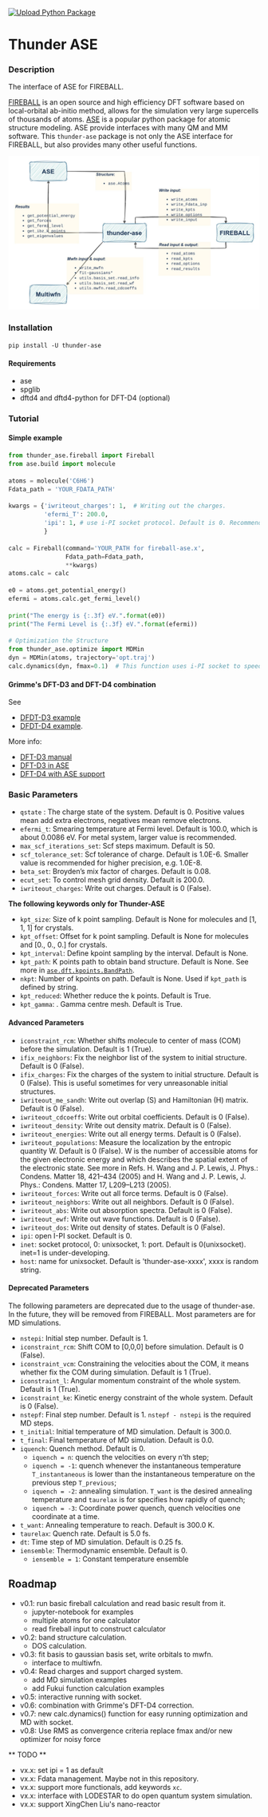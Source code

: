 [![Upload Python Package](https://github.com/thunder-dft/thunder-ase/actions/workflows/python-publish.yml/badge.svg)](https://github.com/thunder-dft/thunder-ase/actions/workflows/python-publish.yml)

# Thunder ASE

### Description
The interface of ASE for FIREBALL.

[FIREBALL](https://fireball-dft.org) is an open source and high efficiency DFT software based on local-orbital ab-initio method, allows for the simulation very large supercells of thousands of atoms. [ASE](https://wiki.fysik.dtu.dk/ase/index.html) is a popular python package for atomic structure modeling. ASE provide interfaces with many QM and MM software. This `thunder-ase` package is not only the ASE interface for FIREBALL, but also provides many other useful functions. 

![thunder-ase-framework](./Docs/img/thunder-ase-framework.jpeg)

### Installation

`pip install -U thunder-ase`

#### Requirements

* ase
* spglib
* dftd4 and dftd4-python for DFT-D4 (optional)

### Tutorial

#### Simple example

```Python
from thunder_ase.fireball import Fireball
from ase.build import molecule

atoms = molecule('C6H6')
Fdata_path = 'YOUR_FDATA_PATH'

kwargs = {'iwriteout_charges': 1,  # Writing out the charges.
          'efermi_T': 200.0,
          'ipi': 1, # use i-PI socket protocol. Default is 0. Recommended for optimization and MD.
          }

calc = Fireball(command='YOUR_PATH for fireball-ase.x', 
                Fdata_path=Fdata_path,
                **kwargs)
atoms.calc = calc

e0 = atoms.get_potential_energy()
efermi = atoms.calc.get_fermi_level()

print("The energy is {:.3f} eV.".format(e0))
print("The Fermi Level is {:.3f} eV.".format(efermi))

# Optimization the Structure
from thunder_ase.optimize import MDMin
dyn = MDMin(atoms, trajectory='opt.traj')
calc.dynamics(dyn, fmax=0.1)  # This function uses i-PI socket to speed up the calculation. The original ASE way still works, but without socket supported.
```

#### Grimme's DFT-D3 and DFT-D4 combination

See 
* [DFDT-D3 example](examples/6_Benzene_DFT-D3/Benzene_DFT-D3.ipynb)  
* [DFDT-D4 example](examples/6_Benzene_DFT-D4/Benzene_DFT-D4.ipynb).

More info: 
* [DFT-D3 manual](https://www.chemiebn.uni-bonn.de/pctc/mulliken-center/software/dft-d3/get-the-current-version-of-dft-d3)
* [DFT-D3 in ASE](https://wiki.fysik.dtu.dk/ase/ase/calculators/dftd3.html)
* [DFT-D4 with ASE support](https://dftd4.readthedocs.io/en/latest/reference/ase.html)


### Basic Parameters

* `qstate` : The charge state of the system. Default is 0. Positive values mean add extra electrons, negatives mean remove electrons.
* `efermi_t`: Smearing temperature at Fermi level. Default is 100.0, which is about 0.0086 eV. For metal system, larger value is recommended.
* `max_scf_iterations_set`: Scf steps maximum. Default is 50.
* `scf_tolerance_set`: Scf tolerance of charge. Default is 1.0E-6. Smaller value is recommended for higher precision, e.g. 1.0E-8.
* `beta_set`: Broyden’s mix factor of charges. Default is 0.08.
* `ecut_set`: To control mesh grid density. Default is 200.0.
* `iwriteout_charges`: Write out charges. Default is  0 (False).

**The following keywords only for Thunder-ASE**

* `kpt_size`: Size of k point sampling. Default is None for molecules and [1, 1, 1] for crystals.
* `kpt_offset`: Offset for k point sampling. Default is None for molecules and [0., 0., 0.] for crystals.
* `kpt_interval`: Define kpoint sampling by the interval. Default is None.
* `kpt_path`: K points path to obtain band structure. Default is None. See more in [`ase.dft.kpoints.BandPath`](https://wiki.fysik.dtu.dk/ase/ase/dft/kpoints.html#band-path).
* `nkpt`: Number of kpoints on path. Default is None. Used if `kpt_path` is defined by string.
* `kpt_reduced`: Whether reduce the k points. Default is True.
* `kpt_gamma`: . Gamma centre mesh. Default is True.

#### Advanced Parameters

* `iconstraint_rcm`: Whether shifts molecule to center of mass (COM) before the simulation. Default is 1 (True).
* `ifix_neighbors`: Fix the neighbor list of the system to initial structure. Default is  0 (False).
* `ifix_charges`: Fix the charges of the system to initial structure. Default is  0 (False). This is useful sometimes for very unreasonable initial structures.
* `iwriteout_me_sandh`: Write out overlap (S) and Hamiltonian (H) matrix. Default is 0 (False).
* `iwriteout_cdcoeffs`: Write out orbital coefficients. Default is 0 (False).
* `iwriteout_density`: Write out density matrix. Default is  0 (False).
* `iwriteout_energies`: Write out all energy terms. Default is  0 (False).
* `iwriteout_populations`: Measure the localization by the entropic quantity W. Default is  0 (False). W is the number of accessible atoms for the given electronic energy and which describes the spatial extent of the electronic state. See more in Refs. H. Wang and J. P. Lewis, J. Phys.: Condens. Matter 18, 421–434 (2005) and  H. Wang and J. P. Lewis, J. Phys.: Condens. Matter 17, L209–L213 (2005).
* `iwriteout_forces`: Write out all force terms. Default is  0 (False).
* `iwriteout_neighbors`: Write out all neighbors. Default is  0 (False).
* `iwriteout_abs`: Write out absorption spectra. Default is  0 (False).
* `iwriteout_ewf`: Write out wave functions. Default is  0 (False).
* `iwriteout_dos`: Write out  density of states. Default is  0 (False).
* `ipi`: open I-PI socket. Default is 0.
* `inet`: socket protocol, 0: unixsocket, 1: port. Default is 0(unixsocket). inet=1 is under-developing. 
* `host`: name for unixsocket. Default is 'thunder-ase-xxxx', xxxx is random string.



#### Deprecated Parameters

The following parameters are deprecated due to the usage of thunder-ase. In the future, they will be removed from FIREBALL. Most parameters are for MD simulations.

* `nstepi`: Initial step number. Default is 1.
* `iconstraint_rcm`: Shift COM to [0,0,0] before simulation. Default is 0 (False).
* `iconstraint_vcm`: Constraining the velocities about the COM, it means whether fix  the COM during simulation. Default is 1 (True).
* `iconstraint_l`: Angular momentum constraint of the whole system. Default is  1 (True).
* `iconstraint_ke`: Kinetic energy constraint of the whole system. Default is  0 (False).
* `nstepf`: Final step number. Default is 1. `nstepf - nstepi` is the required MD steps.
* `t_initial`: Initial temperature of MD simulation. Default is 300.0. 
* `t_final`: Final temperature of MD simulation. Default is 0.0.
* `iquench`: Quench method. Default is 0. 
  * `iquench = n`: quench the velocities on every n’th step; 
  * `iquench = -1`: quench whenever the instantaneous temperature `T_instantaneous` is lower than the instantaneous temperature on the previous step `T_previous`;
  * `iquench = -2`: annealing simulation.  `T_want` is the desired annealing temperature and `taurelax` is for specifies how rapidly of quench;
  * `iquench = -3`: Coordinate power quench, quench velocities one coordinate at a time.
* `t_want`: Annealing temperature to reach.  Default is 300.0 K.
* `taurelax`: Quench rate. Default is 5.0 fs.
* `dt`: Time step of MD simulation. Default is 0.25 fs.
* `iensemble`: Thermodynamic ensemble. Default is 0.
  * `iensemble = 1`: Constant temperature ensemble


## Roadmap

* v0.1: run basic fireball calculation and read basic result from it.
  * jupyter-notebook for examples
  * multiple atoms for one calculator
  * read fireball input to construct calculator
* v0.2: band structure calculation.
  * DOS calculation.
* v0.3: fit basis to gaussian basis set, write orbitals to mwfn.
  * interface to multiwfn.
* v0.4: Read charges and support charged system.
  * add MD simulation examples
  * add Fukui function calculation examples
* v0.5: interactive running with socket.
* v0.6: combination with Grimme's DFT-D4 correction.
* v0.7: new calc.dynamics() function for easy running optimization and MD with socket.
* v0.8: Use RMS as convergence criteria replace fmax and/or new optimizer for noisy force

** TODO **
* vx.x: set ipi = 1 as default
* vx.x: Fdata management. Maybe not in this repository.
* vx.x: support more functionals, add keywords `xc`.
* vx.x: interface with LODESTAR to do open quantum system simulation.
* vx.x: support XingChen Liu's nano-reactor
